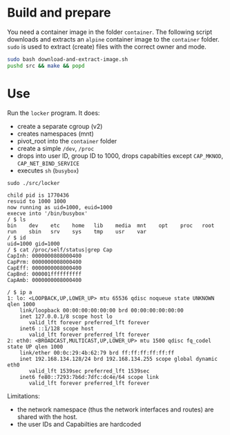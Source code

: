 # Build and prepare
You need a container image in the folder `container`.
The following script downloads and extracts an `alpine` container image to the `container` folder.
`sudo` is used to extract (create) files with the correct owner and mode.
```sh
sudo bash download-and-extract-image.sh
pushd src && make && popd
```

# Use
Run the `locker` program. It does:
- create a separate cgroup (v2)
- creates namespaces (mnt)
- pivot_root into the `container` folder
- create a simple `/dev`, `/proc`
- drops into user ID, group ID to 1000, drops capabilties except `CAP_MKNOD`, `CAP_NET_BIND_SERVICE`
- executes `sh` (`busybox`)

```
sudo ./src/locker

child pid is 1770436
resuid to 1000 1000
now running as uid=1000, euid=1000
execve into '/bin/busybox'
/ $ ls
bin    dev    etc    home   lib    media  mnt    opt    proc   root   run    sbin   srv    sys    tmp    usr    var
/ $ id
uid=1000 gid=1000
/ $ cat /proc/self/status|grep Cap
CapInh: 0000000808000400
CapPrm: 0000000008000400
CapEff: 0000000008000400
CapBnd: 000001ffffffffff
CapAmb: 0000000008000400

/ $ ip a
1: lo: <LOOPBACK,UP,LOWER_UP> mtu 65536 qdisc noqueue state UNKNOWN qlen 1000
    link/loopback 00:00:00:00:00:00 brd 00:00:00:00:00:00
    inet 127.0.0.1/8 scope host lo
       valid_lft forever preferred_lft forever
    inet6 ::1/128 scope host 
       valid_lft forever preferred_lft forever
2: eth0: <BROADCAST,MULTICAST,UP,LOWER_UP> mtu 1500 qdisc fq_codel state UP qlen 1000
    link/ether 00:0c:29:4b:62:79 brd ff:ff:ff:ff:ff:ff
    inet 192.168.134.128/24 brd 192.168.134.255 scope global dynamic eth0
       valid_lft 1539sec preferred_lft 1539sec
    inet6 fe80::7293:7b6d:7dfc:dc4e/64 scope link 
       valid_lft forever preferred_lft forever

```
Limitations:
- the network namespace (thus the network interfaces and routes) are shared with the host.
- the user IDs and Capabilties are hardcoded

